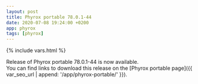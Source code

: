 ```yaml
---
layout: post
title: Phyrox portable 78.0.1-44
date: 2020-07-08 19:24:00 +0200
app: phyrox
tags: [phyrox]
---
```

{% include vars.html %}

Release of Phyrox portable 78.0.1-44 is now available.<br />
You can find links to download this release on the [Phyrox portable page]({{ var_seo_url | append: '/app/phyrox-portable/' }}).
